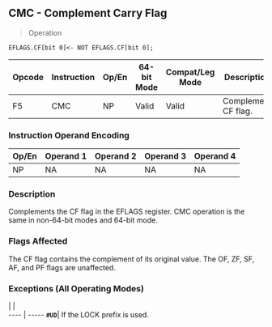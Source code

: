 ## CMC - Complement Carry Flag

> Operation

``` slim
EFLAGS.CF[bit 0]<- NOT EFLAGS.CF[bit 0];

```

 Opcode| Instruction| Op/En| 64-bit Mode| Compat/Leg Mode| Description        
 ---  | --- | --- | --- | --- | ---
 F5    | CMC        | NP   | Valid      | Valid          | Complement CF flag.

### Instruction Operand Encoding
 Op/En| Operand 1| Operand 2| Operand 3| Operand 4
 ---  | --- | --- | --- | ---
 NP   | NA       | NA       | NA       | NA       

### Description
Complements the CF flag in the EFLAGS register. CMC operation is the same in
non-64-bit modes and 64-bit mode.



### Flags Affected
The CF flag contains the complement of its original value. The OF, ZF, SF, AF,
and PF flags are unaffected.


### Exceptions (All Operating Modes)
   | |  
---- | -----
 **``#UD``**| If the LOCK prefix is used.

